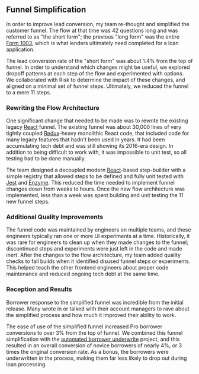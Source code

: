 ## Funnel Simplification

In order to improve lead conversion, my team re-thought and simplified the customer
funnel. The flow at that time was 42 questions long and was referred to as "the short
form"; the previous "long form" was the entire [Form 1003][1], which is what lenders
ultimately need completed for a loan application.

The lead conversion rate of the "short form" was about 1.4% from the top of funnel. In
order to understand which changes might be useful, we explored dropoff patterns at each
step of the flow and experimented with options. We collaborated with Risk to determine
the impact of these changes, and aligned on a minimal set of funnel steps. Ultimately,
we reduced the funnel to a mere 11 steps.

### Rewriting the Flow Architecture

One significant change that needed to be made was to rewrite the existing legacy
[React][3] funnel. The existing funnel was about 30,000 lines of very tightly coupled
[Redux][3]-heavy monolithic React code, that included code for many legacy features that
hadn't been used in years. It had been accumulating tech debt and was still showing its
2016-era design. In addition to being difficult to work with, it was impossible to unit
test, so all testing had to be done manually.

The team designed a decoupled modern [React][3]-based step-builder with a simple
registry that allowed steps to be defined and fully unit tested with [Jest][3] and
[Enzyme][4]. This reduced the time needed to implement funnel changes down from weeks to
hours. Once the new flow architecture was implemented, less than a week was spent
building and unit testing the 11 new funnel steps.

### Additional Quality Improvements

The funnel code was maintained by engineers on multiple teams, and these engineers
typically ran one or more UI experiments at a time. Historically, it was rare for
engineers to clean up when they made changes to the funnel; discontinued steps and
experiments were just left in the code and made inert. After the changes to the flow
architecture, my team added quality checks to fail builds when it identified disused
funnel steps or experiments. This helped teach the other frontend engineers about
proper code maintenance and reduced ongoing tech debt at the same time.

### Reception and Results

Borrower response to the simplified funnel was incredible from the initial release. Many
wrote in or talked with their account managers to rave about the simplified process and
how much it improved their ability to work.

The ease of use of the simplified funnel increased Pro borrower conversions to over 3%
from the top of funnel. We combined this funnel simplification with the [automated
borrower underwrite][2] project, and this resulted in an overall conversion of novice
borrowers of nearly 4%, or 3 times the original conversion rate. As a bonus, the
borrowers were underwritten in the process, making them far less likely to drop out
during loan processing.

[1]: https://singlefamily.fanniemae.com/media/7896/display
[2]: /kiavi/automated-underwriting
[3]: https://react.dev/
[4]: https://jestjs.io/
[5]: https://github.com/enzymejs/enzyme
